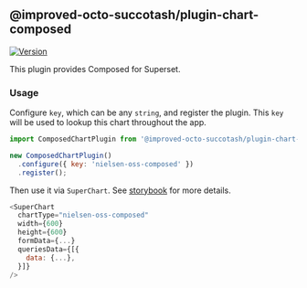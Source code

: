 ## @improved-octo-succotash/plugin-chart-composed

[![Version](https://img.shields.io/npm/v/@improved-octo-succotash/plugin-chart-composed.svg?style=flat-square)](https://img.shields.io/npm/v/@improved-octo-succotash/plugin-chart-composed.svg?style=flat-square)

This plugin provides Composed for Superset.

### Usage

Configure `key`, which can be any `string`, and register the plugin. This `key` will be used to lookup this chart throughout the app.

```js
import ComposedChartPlugin from '@improved-octo-succotash/plugin-chart-composed';

new ComposedChartPlugin()
  .configure({ key: 'nielsen-oss-composed' })
  .register();
```

Then use it via `SuperChart`. See [storybook](https://apache-superset.github.io/superset-ui/?selectedKind=plugin-chart-composed) for more details.

```js
<SuperChart
  chartType="nielsen-oss-composed"
  width={600}
  height={600}
  formData={...}
  queriesData={[{
    data: {...},
  }]}
/>
```
